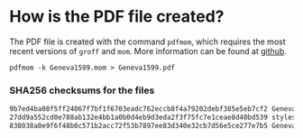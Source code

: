 # How is the PDF file created?
The PDF file is created with the command `pdfmom`, which requires the most recent versions of `groff` and `mom`.
More information can be found at [github](https://github.com/0xR3V/Bibles).

```shell
pdfmom -k Geneva1599.mom > Geneva1599.pdf
```

### SHA256 checksums for the files
```txt
9b7ed4ba08f5ff24067f7bf1f6703eadc762eccb8f4a79202debf385e5eb7cf2 Geneva1599.mom
27dd9a552cd0e788ab132e4bb1a0b0d4eb9d3eda2f3f75fc7e1ceae8d40bd539 stylesheet.mom
838038a0e9f6f48b0c571b2acc72f53b7897ee83d340e32cb7d56e5ce277e7b5 Geneva1599.pdf
```
